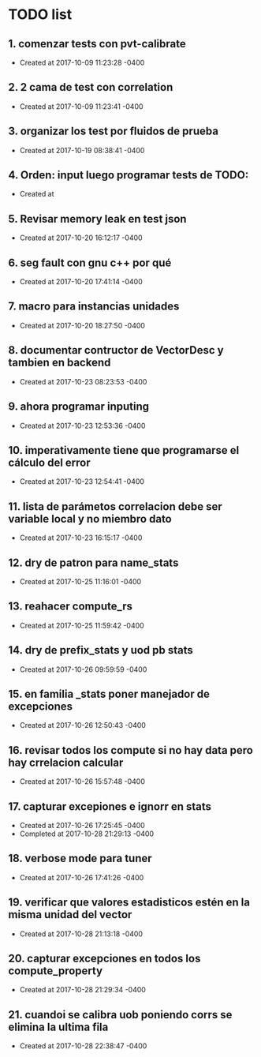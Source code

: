 # TODO list
## 1. comenzar tests con pvt-calibrate
- Created at   2017-10-09 11:23:28 -0400

## 2. 2 cama de test con correlation
- Created at   2017-10-09 11:23:41 -0400

## 3. organizar los test por fluidos de prueba
- Created at   2017-10-19 08:38:41 -0400

## 4. Orden: input luego programar tests de TODO: 
- Created at   

## 5. Revisar memory leak en test json
- Created at   2017-10-20 16:12:17 -0400

## 6. seg fault con gnu c++ por qué
- Created at   2017-10-20 17:41:14 -0400

## 7. macro para instancias unidades
- Created at   2017-10-20 18:27:50 -0400

## 8. documentar contructor de VectorDesc y tambien en backend
- Created at   2017-10-23 08:23:53 -0400

## 9. ahora programar inputing
- Created at   2017-10-23 12:53:36 -0400

## 10. imperativamente tiene que programarse el cálculo del error
- Created at   2017-10-23 12:54:41 -0400

## 11. lista de parámetos correlacion debe ser variable local y no miembro dato
- Created at   2017-10-23 16:15:17 -0400

## 12. dry de patron para name_stats
- Created at   2017-10-25 11:16:01 -0400

## 13. reahacer compute_rs
- Created at   2017-10-25 11:59:42 -0400

## 14. dry de prefix_stats y uod pb stats
- Created at   2017-10-26 09:59:59 -0400

## 15. en familia _stats poner manejador de excepciones
- Created at   2017-10-26 12:50:43 -0400

## 16. revisar todos los compute si no hay data pero hay crrelacion calcular
- Created at   2017-10-26 15:57:48 -0400

## 17. capturar excepiones e ignorr en stats
- Created at   2017-10-26 17:25:45 -0400
- Completed at 2017-10-28 21:29:13 -0400

## 18. verbose mode para tuner
- Created at   2017-10-26 17:41:26 -0400

## 19. verificar que valores estadisticos estén en la misma unidad del vector
- Created at   2017-10-28 21:13:18 -0400

## 20. capturar excepciones en todos los compute_property
- Created at   2017-10-28 21:29:34 -0400

## 21. cuandoi se calibra uob poniendo corrs se elimina la ultima fila
- Created at   2017-10-28 22:38:47 -0400

